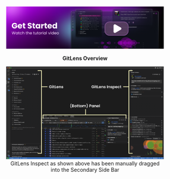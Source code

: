 <figure align="center">
  <a href="https://www.youtube.com/watch?v=UQPb73Zz9qk?utm_source=gitlens-extension&amp;utm_medium=walkthru_welcome" title="Watch the Getting Started tutorial video">
    <img src="tutorial.png" alt="GitLens tutorial video" />
  </a>
</figure>

<figure align="center">
  <p><strong>GitLens Overview</strong></p>
  <a href="command:gitlens.showWelcomePage" title="Open GitLens Welcome">
    <img src="../../images/docs/side-bar-views.png" alt="GitLens Side Bar & Panel overview" />
  </a>
  <figcaption>GitLens Inspect as shown above has been manually dragged into the Secondary Side Bar</figcaption>
</figure>
